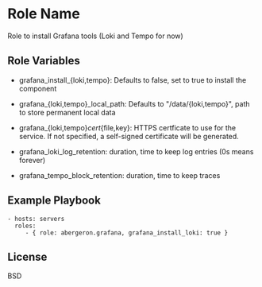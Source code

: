Role Name
=========

Role to install Grafana tools (Loki and Tempo for now)


Role Variables
--------------

  - grafana_install_{loki,tempo}: Defaults to false, set to true to
    install the component

  - grafana_{loki,tempo}_local_path: Defaults to "/data/{loki,tempo}",
    path to store permanent local data

  - grafana_{loki,tempo}_cert_{file,key}: HTTPS certficate to use for
    the service. If not specified, a self-signed certificate will be
    generated.

  - grafana_loki_log_retention: duration, time to keep log entries (0s
    means forever)

  - grafana_tempo_block_retention: duration, time to keep traces


Example Playbook
----------------

    - hosts: servers
      roles:
         - { role: abergeron.grafana, grafana_install_loki: true }

License
-------

BSD
